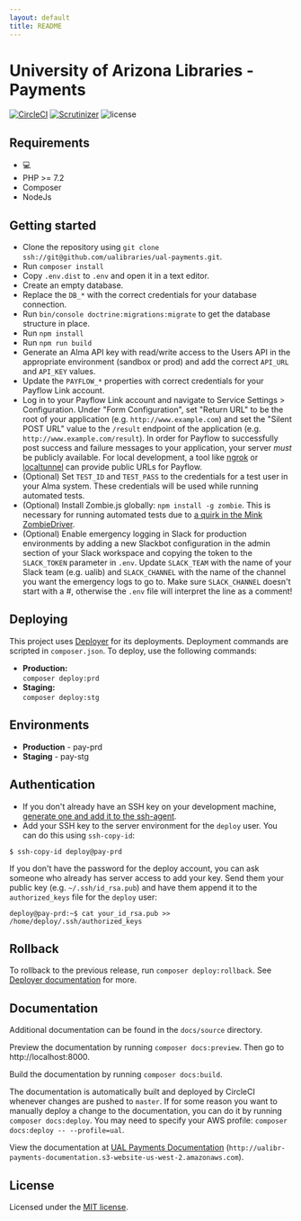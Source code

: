 ```yaml
---
layout: default
title: README
---
```

University of Arizona Libraries - Payments
========================

[![CircleCI](https://circleci.com/gh/ualibraries/ual-payments.svg?style=svg)](https://circleci.com/gh/ualibraries/ual-payments)
[![Scrutinizer](https://img.shields.io/scrutinizer/g/ualibraries/ual-payments.svg?style=flat)](https://scrutinizer-ci.com/g/ualibraries/ual-payments/)
![license](https://img.shields.io/github/license/mashape/apistatus.svg)

## Requirements

* 💻
* PHP >= 7.2
* Composer
* NodeJs

## Getting started

* Clone the repository using `git clone ssh://git@github.com/ualibraries/ual-payments.git`.
* Run `composer install`
* Copy `.env.dist` to `.env` and open it in a text editor.
* Create an empty database.
* Replace the `DB_*` with the correct credentials for your database connection.
* Run `bin/console doctrine:migrations:migrate` to get the database structure in place.
* Run `npm install`
* Run `npm run build`
* Generate an Alma API key with read/write access to the Users API in the appropriate environment (sandbox or prod) and add the correct `API_URL` and `API_KEY` values.
* Update the `PAYFLOW_*` properties with correct credentials for your Payflow Link account.
* Log in to your Payflow Link account and navigate to Service Settings > Configuration.  Under "Form Configuration", set "Return URL" to be the root of your application (e.g. `http://www.example.com`) and set the "Silent POST URL" value to the `/result` endpoint of the application (e.g. `http://www.example.com/result`).  In order for Payflow to successfully post success and failure messages to your application, your server *must* be publicly available.  For local development, a tool like [ngrok](https://ngrok.com/) or [localtunnel](https://github.com/localtunnel/localtunnel) can provide public URLs for Payflow.
* (Optional) Set `TEST_ID` and `TEST_PASS` to the credentials for a test user in your Alma system.  These credentials will be used while running automated tests.
* (Optional) Install Zombie.js globally: `npm install -g zombie`.  This is necessary for running automated tests due to [a quirk in the Mink ZombieDriver](http://mink.behat.org/en/latest/drivers/zombie.html).
* (Optional) Enable emergency logging in Slack for production environments by adding a new Slackbot configuration in the admin section of your Slack workspace and copying the token to the `SLACK_TOKEN` parameter in `.env`.  Update `SLACK_TEAM` with the name of your Slack team (e.g. ualib) and `SLACK_CHANNEL` with the name of the channel you want the emergency logs to go to.  Make sure `SLACK_CHANNEL` doesn't start with a #, otherwise the `.env` file will interpret the line as a comment!
## Deploying

This project uses [Deployer](https://deployer.org/) for its deployments. Deployment commands are scripted in `composer.json`. To deploy, use the following commands:

* **Production:**  
`composer deploy:prd`
* **Staging:**  
`composer deploy:stg`

## Environments

* **Production** - pay-prd
* **Staging** - pay-stg

## Authentication
* If you don't already have an SSH key on your development machine, [generate one and add it to the ssh-agent](https://help.github.com/articles/generating-a-new-ssh-key-and-adding-it-to-the-ssh-agent/#generating-a-new-ssh-key).
* Add your SSH key to the server environment for the `deploy` user.  You can do this using `ssh-copy-id`:
```
$ ssh-copy-id deploy@pay-prd
```
If you don't have the password for the deploy account, you can ask someone who already has server access to add your key.  Send them your public key (e.g. `~/.ssh/id_rsa.pub`) and have them append it to the `authorized_keys` file for the `deploy` user:

```
deploy@pay-prd:~$ cat your_id_rsa.pub >> /home/deploy/.ssh/authorized_keys
```

## Rollback

To rollback to the previous release, run `composer deploy:rollback`. See [Deployer documentation](https://deployer.org/docs) for more.

## Documentation

Additional documentation can be found in the `docs/source` directory.

Preview the documentation by running `composer docs:preview`. Then go to http://localhost:8000.

Build the documentation by running `composer docs:build`.

The documentation is automatically built and deployed by CircleCI whenever changes are pushed to `master`.  If for some reason you want to manually deploy a change to the documentation, you can do it by running `composer docs:deploy`. You may need to specify your AWS profile: `composer docs:deploy -- --profile=ual`.

View the documentation at [UAL Payments Documentation](http://ualibr-payments-documentation.s3-website-us-west-2.amazonaws.com) (`http://ualibr-payments-documentation.s3-website-us-west-2.amazonaws.com`).

## License
Licensed under the [MIT license](https://github.com/ualibraries/ual-payments/blob/master/LICENSE).
